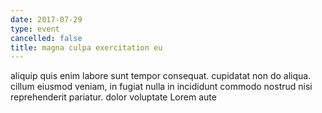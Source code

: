 ```yaml
---
date: 2017-07-29
type: event
cancelled: false
title: magna culpa exercitation eu
---
```

aliquip quis enim labore sunt tempor consequat. cupidatat non do aliqua. cillum eiusmod veniam, in fugiat nulla in incididunt commodo nostrud nisi reprehenderit pariatur. dolor voluptate Lorem aute